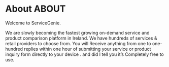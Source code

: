 # About ABOUT 
Welcome to ServiceGenie.

We are slowly becoming the fastest growing on-demand service and product comparison platform in Ireland. We have hundreds of services & retail providers to choose from. You will Receive anything from one to one-hundred replies within one hour of submitting your service or product inquiry form directly to your device . and did I tell you it’s Completely free to use. 

